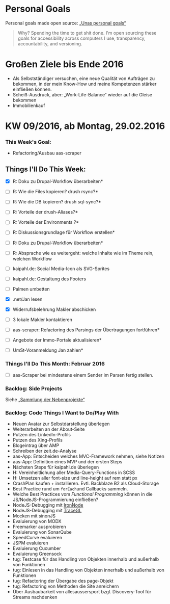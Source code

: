 Personal Goals
==============

Personal goals made open source: [„Unas personal goals“](http://una.im/personal-goals-guide/#=%81)
> Why? Spending the time to get shit done. I'm open sourcing these goals for accessibility across computers I use, transparency, accountability, and versioning.

# Großen Ziele bis Ende 2016
* Als Selbstständiger versuchen, eine neue Qualität von Aufträgen zu bekommen, in der mein Know-How und meine Kompetenzen stärker einfließen können.
* Scheiß-Ausdruck, aber: „Work-Life-Balance“ wieder auf die Gleise bekommen
* Immobilienkauf


# KW 09/2016, ab Montag, 29.02.2016


### This Week's Goal: 
* Refactoring/Ausbau aas-scraper


## Things I'll Do This Week:
- [x] R: Doku zu Drupal-Workflow überarbeiten*
- [ ] R: Wie die Files kopieren? drush rsync?*
- [ ] R: Wie die DB kopieren? drush sql-sync?*
- [ ] R: Vorteile der drush-Aliases?*
- [ ] R: Vorteile der Environments ?*
- [ ] R: Diskussionsgrundlage für Workflow erstellen*
- [ ] R: Doku zu Drupal-Workflow überarbeiten*
- [ ] R: Absprache wie es weitergeht: welche Inhalte wie im Theme rein, welchen Workflow
- [ ] kaipahl.de: Social Media-Icon als SVG-Sprites
- [ ] kaipahl.de: Gestaltung des Footers
- [ ] Palmen umbetten
- [x] .net/Jan lesen
- [x] Widerrufsbelehrung Makler abschicken
- [ ] 3 lokale Makler kontaktieren
- [ ] aas-scraper: Refactoring des Parsings der Übertragungen fortführen*
- [ ] Angebote der Immo-Portale aktualisieren*
- [ ] UmSt-Voranmeldung Jan zahlen*



### Things I'll Do This Month: Februar 2016
- [ ] aas-Scraper bei mindestens einem Sender im Parsen fertig stellen.


### Backlog: Side Projects
Siehe [„Sammlung der Nebenprojekte“](~/Sites/dogfood-personal-goal/recources/pet-projects.md)


### Backlog: Code Things I Want to Do/Play With
* Neuen Avatar zur Selbstdarstellung überlegen
* Weiterarbeiten an der About-Seite
* Putzen des LinkedIn-Profils
* Putzen des Xing-Profils
* Blogeintrag über AMP
* Schreiben der zeit.de-Analyse
* aas-App: Entscheiden welches MVC-Framework nehmen, siehe Notizen
* aas-App: Definition eines MVP und der ersten Steps
* Nächsten Steps für kaipahl.de überlegen
* H: Vereinheitlichung aller Media-Query-Functions in SCSS
* H: Umsetzen aller font-size und line-height auf rem statt px
* CrashPlan kaufen + installieren. Evtl. Backblaze B2 als Cloud-Storage
* Best Practice rund um `forEach`und Callbacks sammeln.
* Welche Best Practices vom _Functional Programming_ können in die JS/NodeJS-Programmierung einfließen?
* NodeJS-Debugging mit [IronNode](http://s-a.github.io/iron-node/)
* NodeJS-Debugging mit [TraceGL](https://github.com/traceglMPL/tracegl)
* Mocken mit sinonJS
* Evaluierung von MODX
* Freemarker ausprobieren
* Evaluierung von SonarQube
* SpeedCurve evaluieren
* JSPM evaluieren
* Evaluierung Cucumber
* Evaluierung Greensock
* tug: Testcase für das Handling von Objekten innerhalb und außerhalb von Funktionen
* tug: Einlesen in das Handling von Objekten innerhalb und außerhalb von Funktionen
* tug: Refactoring der Übergabe des page-Objekt
* tug: Refactoring von Methoden die Site anreichern
* Über Ausbaubarkeit von allesaussersport bzgl. Discovery-Tool für Streams nachdenken


